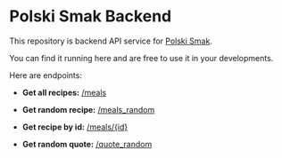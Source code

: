 
# Polski Smak Backend
This repository is backend API service for [Polski Smak](https://github.com/zaurh/PolskiSmak).

You can find it running here and are free to use it in your developments.

Here are endpoints:


- **Get all recipes:**  [/meals](https://polskismakapi-0e0707fa1923.herokuapp.com/meals)

- **Get random recipe:**  [/meals_random​](https://polskismakapi-0e0707fa1923.herokuapp.com/meals_random)

- **Get recipe by id:**  [/meals/{id}](https://polskismakapi-0e0707fa1923.herokuapp.com/meals/1)

- **Get random quote:**  [/quote_random](https://polskismakapi-0e0707fa1923.herokuapp.com/quote_random)

